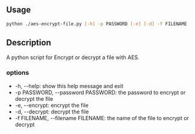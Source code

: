 ## Usage
```sh
python ./aes-encrypt-file.py [-h] -p PASSWORD [-e] [-d] -f FILENAME
```
## Description
A python script for Encrypt or decrypt a file with AES.

### options
-   -h, --help: show this help message and exit
-   -p PASSWORD, --password PASSWORD: the password to encrypt or decrypt the file
-   -e, --encrypt: encrypt the file
-   -d, --decrypt: decrypt the file
-   -f FILENAME, --filename FILENAME: the name of the file to encrypt or decrypt
